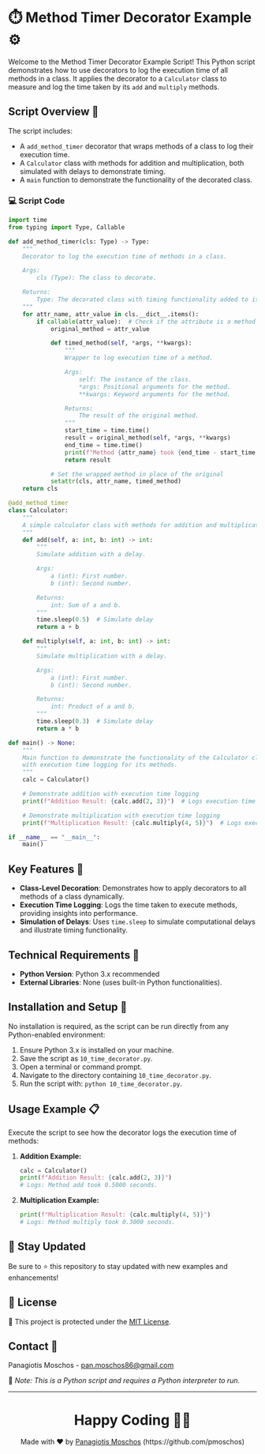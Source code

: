 # ⏱️ Method Timer Decorator Example ⚙️

Welcome to the Method Timer Decorator Example Script! This Python script demonstrates how to use decorators to log the execution time of all methods in a class. It applies the decorator to a `Calculator` class to measure and log the time taken by its `add` and `multiply` methods.

## Script Overview 📘

The script includes:
- A `add_method_timer` decorator that wraps methods of a class to log their execution time.
- A `Calculator` class with methods for addition and multiplication, both simulated with delays to demonstrate timing.
- A `main` function to demonstrate the functionality of the decorated class.

### :computer: Script Code

```python
import time
from typing import Type, Callable

def add_method_timer(cls: Type) -> Type:
    """
    Decorator to log the execution time of methods in a class.

    Args:
        cls (Type): The class to decorate.

    Returns:
        Type: The decorated class with timing functionality added to its methods.
    """
    for attr_name, attr_value in cls.__dict__.items():
        if callable(attr_value):  # Check if the attribute is a method
            original_method = attr_value

            def timed_method(self, *args, **kwargs):
                """
                Wrapper to log execution time of a method.

                Args:
                    self: The instance of the class.
                    *args: Positional arguments for the method.
                    **kwargs: Keyword arguments for the method.

                Returns:
                    The result of the original method.
                """
                start_time = time.time()
                result = original_method(self, *args, **kwargs)
                end_time = time.time()
                print(f"Method {attr_name} took {end_time - start_time:.4f} seconds.")
                return result

            # Set the wrapped method in place of the original
            setattr(cls, attr_name, timed_method)
    return cls

@add_method_timer
class Calculator:
    """
    A simple calculator class with methods for addition and multiplication.
    """
    def add(self, a: int, b: int) -> int:
        """
        Simulate addition with a delay.

        Args:
            a (int): First number.
            b (int): Second number.

        Returns:
            int: Sum of a and b.
        """
        time.sleep(0.5)  # Simulate delay
        return a + b

    def multiply(self, a: int, b: int) -> int:
        """
        Simulate multiplication with a delay.

        Args:
            a (int): First number.
            b (int): Second number.

        Returns:
            int: Product of a and b.
        """
        time.sleep(0.3)  # Simulate delay
        return a * b

def main() -> None:
    """
    Main function to demonstrate the functionality of the Calculator class
    with execution time logging for its methods.
    """
    calc = Calculator()

    # Demonstrate addition with execution time logging
    print(f"Addition Result: {calc.add(2, 3)}")  # Logs execution time for add

    # Demonstrate multiplication with execution time logging
    print(f"Multiplication Result: {calc.multiply(4, 5)}")  # Logs execution time for multiply

if __name__ == "__main__":
    main()
```

## Key Features 🌟

- **Class-Level Decoration**: Demonstrates how to apply decorators to all methods of a class dynamically.
- **Execution Time Logging**: Logs the time taken to execute methods, providing insights into performance.
- **Simulation of Delays**: Uses `time.sleep` to simulate computational delays and illustrate timing functionality.

## Technical Requirements 🔧

- **Python Version**: Python 3.x recommended
- **External Libraries**: None (uses built-in Python functionalities).

## Installation and Setup 🚀

No installation is required, as the script can be run directly from any Python-enabled environment:

1. Ensure Python 3.x is installed on your machine.
2. Save the script as `10_time_decorator.py`.
3. Open a terminal or command prompt.
4. Navigate to the directory containing `10_time_decorator.py`.
5. Run the script with: `python 10_time_decorator.py`.

## Usage Example 📋

Execute the script to see how the decorator logs the execution time of methods:

1. **Addition Example:**
    ```python
    calc = Calculator()
    print(f"Addition Result: {calc.add(2, 3)}")
    # Logs: Method add took 0.5000 seconds.
    ```

2. **Multiplication Example:**
    ```python
    print(f"Multiplication Result: {calc.multiply(4, 5)}")
    # Logs: Method multiply took 0.3000 seconds.
    ```

## 📢 Stay Updated

Be sure to ⭐ this repository to stay updated with new examples and enhancements!

## 📄 License

🔐 This project is protected under the [MIT License](https://mit-license.org/).

## Contact 📧

Panagiotis Moschos - pan.moschos86@gmail.com

🔗 *Note: This is a Python script and requires a Python interpreter to run.*

---

<h1 align=center>Happy Coding 👨‍💻 </h1>

<p align="center">
  Made with ❤️ by 
  <a href="https://www.linkedin.com/in/panagiotis-moschos" target="_blank">
  Panagiotis Moschos</a> (https://github.com/pmoschos)
</p>